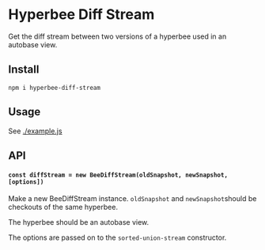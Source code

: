 # Hyperbee Diff Stream

Get the diff stream between two versions of a hyperbee used in an autobase view.

## Install
`npm i hyperbee-diff-stream`

## Usage
See [./example.js](example.js)
## API

#### `const diffStream = new BeeDiffStream(oldSnapshot, newSnapshot, [options])`

Make a new BeeDiffStream instance.
`oldSnapshot` and `newSnapshot`should be checkouts of the same hyperbee.

The hyperbee should be an autobase view.

The options are passed on to the `sorted-union-stream` constructor.
